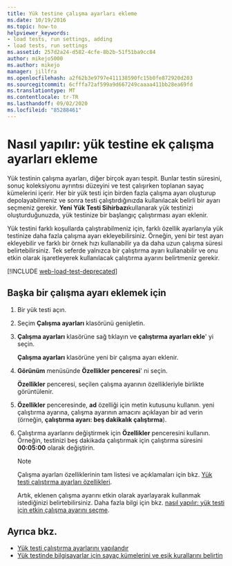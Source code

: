 ```yaml
---
title: Yük testine çalışma ayarları ekleme
ms.date: 10/19/2016
ms.topic: how-to
helpviewer_keywords:
- load tests, run settings, adding
- load tests, run settings
ms.assetid: 257d2a24-d582-4cfe-8b2b-51f51ba9cc84
author: mikejo5000
ms.author: mikejo
manager: jillfra
ms.openlocfilehash: a2f62b3e9797e411138590fc15b0fe872920d203
ms.sourcegitcommit: 6cfffa72af599a9d667249caaaa411bb28ea69fd
ms.translationtype: MT
ms.contentlocale: tr-TR
ms.lasthandoff: 09/02/2020
ms.locfileid: "85288461"
---
```

# <a name="how-to-add-additional-run-settings-to-a-load-test"></a>Nasıl yapılır: yük testine ek çalışma ayarları ekleme

Yük testinin çalışma ayarları, diğer birçok ayarı tespit. Bunlar testin süresini, sonuç koleksiyonu ayrıntısı düzeyini ve test çalışırken toplanan sayaç kümelerini içerir. Her bir yük testi için birden fazla çalışma ayarı oluşturup depolayabilmeniz ve sonra testi çalıştırdığınızda kullanılacak belirli bir ayarı seçmeniz gerekir. **Yeni Yük Testi Sihirbazı**kullanarak yük testinizi oluşturduğunuzda, yük testinize bir başlangıç çalıştırması ayarı eklenir.

Yük testini farklı koşullarda çalıştırabilmeniz için, farklı özellik ayarlarıyla yük testinize daha fazla çalışma ayarı ekleyebilirsiniz. Örneğin, yeni bir test ayarı ekleyebilir ve farklı bir örnek hızı kullanabilir ya da daha uzun çalışma süresi belirtebilirsiniz. Tek seferde yalnızca bir çalıştırma ayarı kullanabilir ve onu etkin olarak işaretleyerek kullanılacak çalıştırma ayarını belirtmeniz gerekir.

[!INCLUDE [web-load-test-deprecated](includes/web-load-test-deprecated.md)]

## <a name="to-add-another-run-setting"></a>Başka bir çalışma ayarı eklemek için

1. Bir yük testi açın.

2. Seçim **Çalışma ayarları** klasörünü genişletin.

3. **Çalışma ayarları** klasörüne sağ tıklayın ve **çalıştırma ayarları ekle**' yi seçin.

     **Çalışma ayarları** klasörüne yeni bir çalışma ayarı eklenir.

4. **Görünüm** menüsünde **Özellikler penceresi**' ni seçin.

     **Özellikler** penceresi, seçilen çalışma ayarının özellikleriyle birlikte görüntülenir.

5. **Özellikler** penceresinde, **ad** özelliği için metin kutusunu kullanın. yeni çalıştırma ayarına, çalışma ayarının amacını açıklayan bir ad verin (örneğin, **çalıştırma ayarı: beş dakikalık çalıştırma**).

6. Çalıştırma ayarlarını değiştirmek için **Özellikler** penceresini kullanın. Örneğin, testinizi beş dakikada çalıştırmak için çalıştırma süresini **00:05:00** olarak değiştirin.

    > [!NOTE]
    > Çalışma ayarları özelliklerinin tam listesi ve açıklamaları için bkz. [Yük testi çalıştırma ayarları özellikleri](../test/load-test-run-settings-properties.md).

     Artık, eklenen çalışma ayarını etkin olarak ayarlayarak kullanmak istediğinizi belirtebilirsiniz. Daha fazla bilgi için bkz. [nasıl yapılır: yük testi için etkin çalışma ayarını seçme](../test/how-to-select-the-active-run-setting-for-a-load-test.md).

## <a name="see-also"></a>Ayrıca bkz.

- [Yük testi çalıştırma ayarlarını yapılandır](../test/configure-load-test-run-settings.md)
- [Yük testinde bilgisayarlar için sayaç kümelerini ve eşik kurallarını belirtin](../test/specify-counter-sets-and-threshold-rules-for-load-testing.md)
